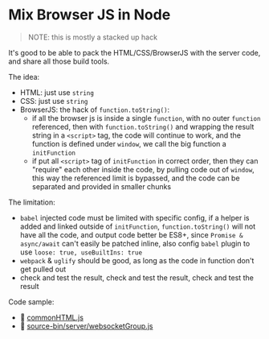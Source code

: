 # Mix Browser JS in Node


> NOTE: this is mostly a stacked up hack

It's good to be able to pack the HTML/CSS/BrowserJS with the server code,
  and share all those build tools.

The idea:
- HTML: just use `string`
- CSS: just use `string`
- BrowserJS: the hack of `function.toString()`:
  - if all the browser js is inside a single `function`, with no outer `function` referenced, 
    then with `function.toString()` and wrapping the result string in a `<script>` tag,
    the code will continue to work, and the function is defined under `window`,
    we call the big function a `initFunction`
  - if put all `<script>` tag of `initFunction` in correct order,
    then they can "require" each other inside the code,
    by pulling code out of `window`, this way the referenced limit is bypassed,
    and the code can be separated and provided in smaller chunks

The limitation:
- `babel` injected code must be limited with specific config,
  if a helper is added and linked outside of `initFunction`,
  `function.toString()` will not have all the code,
  and output code better be ES8+,
  since `Promise & async/await` can't easily be patched inline,
  also config `babel` plugin to use `loose: true, useBuiltIns: true`
- `webpack` & `uglify` should be good,
  as long as the code in function don't get pulled out
- check and test the result,
  check and test the result,
  check and test the result

Code sample:
- 📄 [commonHTML.js](./commonHTML.js)
- 📄 [source-bin/server/websocketGroup.js](../../../source-bin/server/websocketGroup.js)
